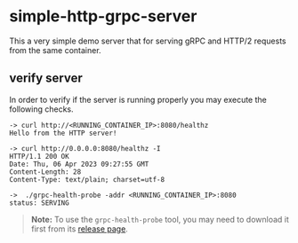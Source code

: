 # simple-http-grpc-server

This a very simple demo server that for serving gRPC and HTTP/2 requests from the same container.


## verify server

In order to verify if the server is running properly you may execute the following checks.

```shell
-> curl http://<RUNNING_CONTAINER_IP>:8080/healthz
Hello from the HTTP server!

-> curl http://0.0.0.0:8080/healthz -I
HTTP/1.1 200 OK
Date: Thu, 06 Apr 2023 09:27:55 GMT
Content-Length: 28
Content-Type: text/plain; charset=utf-8
```

```shell
->  ./grpc-health-probe -addr <RUNNING_CONTAINER_IP>:8080
status: SERVING
```

> **Note:** To use the `grpc-health-probe` tool, you may need to download it first from its [release page](https://github.com/grpc-ecosystem/grpc-health-probe#installation).
